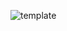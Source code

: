![template](https://raw.githubusercontent.com/ShriIraCatalog/resources-two/refs/heads/master/2025/04/20/20250420155735.png)
